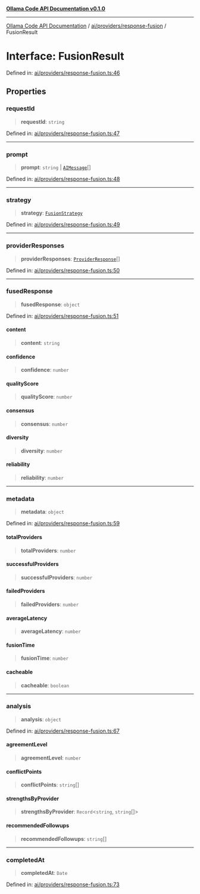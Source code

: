 [**Ollama Code API Documentation v0.1.0**](../../../../README.md)

***

[Ollama Code API Documentation](../../../../modules.md) / [ai/providers/response-fusion](../README.md) / FusionResult

# Interface: FusionResult

Defined in: [ai/providers/response-fusion.ts:46](https://github.com/erichchampion/ollama-code/blob/97554aa24b97798bc862485527ccd6faff2a1d42/ollama-code/src/ai/providers/response-fusion.ts#L46)

## Properties

### requestId

> **requestId**: `string`

Defined in: [ai/providers/response-fusion.ts:47](https://github.com/erichchampion/ollama-code/blob/97554aa24b97798bc862485527ccd6faff2a1d42/ollama-code/src/ai/providers/response-fusion.ts#L47)

***

### prompt

> **prompt**: `string` \| [`AIMessage`](../../interfaces/AIMessage.md)[]

Defined in: [ai/providers/response-fusion.ts:48](https://github.com/erichchampion/ollama-code/blob/97554aa24b97798bc862485527ccd6faff2a1d42/ollama-code/src/ai/providers/response-fusion.ts#L48)

***

### strategy

> **strategy**: [`FusionStrategy`](FusionStrategy.md)

Defined in: [ai/providers/response-fusion.ts:49](https://github.com/erichchampion/ollama-code/blob/97554aa24b97798bc862485527ccd6faff2a1d42/ollama-code/src/ai/providers/response-fusion.ts#L49)

***

### providerResponses

> **providerResponses**: [`ProviderResponse`](ProviderResponse.md)[]

Defined in: [ai/providers/response-fusion.ts:50](https://github.com/erichchampion/ollama-code/blob/97554aa24b97798bc862485527ccd6faff2a1d42/ollama-code/src/ai/providers/response-fusion.ts#L50)

***

### fusedResponse

> **fusedResponse**: `object`

Defined in: [ai/providers/response-fusion.ts:51](https://github.com/erichchampion/ollama-code/blob/97554aa24b97798bc862485527ccd6faff2a1d42/ollama-code/src/ai/providers/response-fusion.ts#L51)

#### content

> **content**: `string`

#### confidence

> **confidence**: `number`

#### qualityScore

> **qualityScore**: `number`

#### consensus

> **consensus**: `number`

#### diversity

> **diversity**: `number`

#### reliability

> **reliability**: `number`

***

### metadata

> **metadata**: `object`

Defined in: [ai/providers/response-fusion.ts:59](https://github.com/erichchampion/ollama-code/blob/97554aa24b97798bc862485527ccd6faff2a1d42/ollama-code/src/ai/providers/response-fusion.ts#L59)

#### totalProviders

> **totalProviders**: `number`

#### successfulProviders

> **successfulProviders**: `number`

#### failedProviders

> **failedProviders**: `number`

#### averageLatency

> **averageLatency**: `number`

#### fusionTime

> **fusionTime**: `number`

#### cacheable

> **cacheable**: `boolean`

***

### analysis

> **analysis**: `object`

Defined in: [ai/providers/response-fusion.ts:67](https://github.com/erichchampion/ollama-code/blob/97554aa24b97798bc862485527ccd6faff2a1d42/ollama-code/src/ai/providers/response-fusion.ts#L67)

#### agreementLevel

> **agreementLevel**: `number`

#### conflictPoints

> **conflictPoints**: `string`[]

#### strengthsByProvider

> **strengthsByProvider**: `Record`\<`string`, `string`[]\>

#### recommendedFollowups

> **recommendedFollowups**: `string`[]

***

### completedAt

> **completedAt**: `Date`

Defined in: [ai/providers/response-fusion.ts:73](https://github.com/erichchampion/ollama-code/blob/97554aa24b97798bc862485527ccd6faff2a1d42/ollama-code/src/ai/providers/response-fusion.ts#L73)
